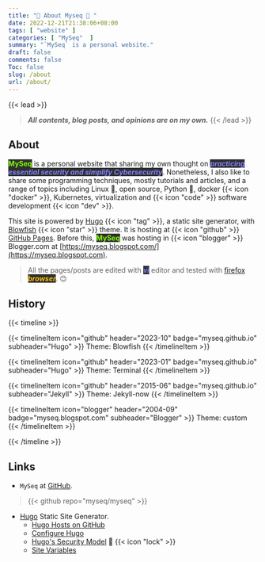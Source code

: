 ```yaml
---
title: "🐝 About Myseq 🐜 "
date: 2022-12-21T21:38:06+08:00
tags: [ "website" ]
categories: [ "MySeq"  ]
summary: "`MySeq` is a personal website."
draft: false
comments: false
Toc: false
slug: /about
url: /about/
---
```

{{< lead >}}
> ***All contents, blog posts, and opinions are on my own.***
{{< /lead >}}

## About
<!-- 🐛🐜🐞🐝  t-rex :  🦖 --> 
<!-- "simplifycybersecurity", "myseq", "🐛", "🐜", "🐞", "🐝" ]  -->
<b><mark style="color:#7FFF00;background:#303030">MySeq</mark></b> is a personal website that sharing my own thought on <i><b><mark style="color:#8080FF;background:#303030">practicing essential security and simplify Cybersecurity</mark></b></i>. 
Nonetheless, I also like to share some programming techniques, mostly tutorials and articles, and a range of topics including Linux :penguin:, open source, Python :bug:, docker {{< icon "docker" >}}, Kubernetes, virtualization and {{< icon "code" >}} software development {{< icon "dev" >}}. 


This site is powered by [Hugo](https://gohugo.io) {{< icon "tag" >}}, a static site generator, with [Blowfish](https://github.com/nunocoracao/blowfish) {{< icon "star" >}} theme. It is hosting at {{< icon "github" >}} [GitHub Pages](https://myseq.github.io/).
Before this, <b><mark style="color:#7FFF00;background:#303030">MySeq</mark></b> was hosting in {{< icon "blogger" >}} Blogger.com at [https://myseq.blogspot.com/](https://myseq.blogspot.com). 

> All the pages/posts are edited with <i><b><mark style="color:#8080FF;background:#303030">vi</mark></b></i> editor and tested with [firefox](/firefox/) <i><b><mark style="color:#FFBF00;background:#303030">browser</mark></b></i>. 😊 

## History 


{{< timeline >}}

{{< timelineItem icon="github" header="2023-10" badge="myseq.github.io" subheader="Hugo" >}}
Theme: Blowfish
{{< /timelineItem >}}

{{< timelineItem icon="github" header="2023-01" badge="myseq.github.io" subheader="Hugo" >}}
Theme: Terminal
{{< /timelineItem >}}

{{< timelineItem icon="github" header="2015-06" badge="myseq.github.io" subheader="Jekyll" >}}
Theme: Jekyll-now
{{< /timelineItem >}}

{{< timelineItem icon="blogger" header="2004-09" badge="myseq.blogspot.com" subheader="Blogger" >}}
Theme: custom
{{< /timelineItem >}}

{{< /timeline >}}

## Links


 * `MySeq` at [GitHub](https://github.com/myseq/). 

> {{< github repo="myseq/myseq" >}}

 * [Hugo](https://gohugo.io) Static Site Generator.
     * [Hugo Hosts on GitHub](https://gohugo.io/hosting-and-deployment/hosting-on-github/)
     * [Configure Hugo](https://gohugo.io/getting-started/configuration/)
     * [Hugo's Security Model](https://gohugo.io/about/security-model/) 🔐 {{< icon "lock" >}} 
     * [Site Variables](https://gohugo.io/variables/site/)
    
